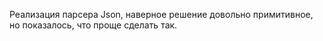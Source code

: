 Реализация парсера Json, наверное решение довольно примитивное, но показалось, что проще сделать так.
